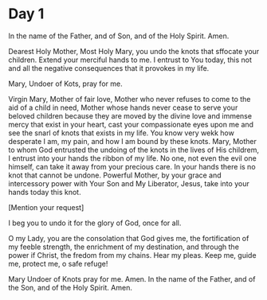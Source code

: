 # Day 1

In the name of the Father, and of Son, and of the Holy Spirit. Amen.

Dearest Holy Mother,
Most Holy Mary, 
you undo the knots that sffocate your children. 
Extend your merciful hands to me. 
I entrust to You today, 
this not <mention knot> 
and all the negative consequences that it provokes in my life.

Mary, Undoer of Kots, pray for me.

Virgin Mary, Mother of fair love,
Mother who never refuses to come to the aid of a child in need,
Mother whose hands never cease to serve your beloved children 
because they are moved by the divine love and immense mercy that exist in your heart,
cast your compassionate eyes upon me 
and see the snarl of knots that exists in my life.
You know very wekk how desperate I am,
my pain, and how I am bound by these knots.
Mary, Mother to whom God entrusted the undoing of the knots in the lives of His childrem,
I entrust into your hands the ribbon of my life.
No one, not even the evil one himself, can take it away from your precious care.
In your hands there is no knot that cannot be undone.
Powerful Mother, by your grace and intercessory power with Your Son and My Liberator, Jesus, take into your hands today this knot.

[Mention your request]

I beg you to undo it for the glory of God, once for all.

O my Lady, you are the consolation that God gives me,
the fortification of my feeble strength,
the enrichment of my destination,
and through the power if Christ, the fredom from my chains.
Hear my pleas.
Keep me, 
guide me,
protect me,
o safe refuge!

Mary Undoer of Knots pray for me.
Amen.
In the name of the Father,
and of the Son,
and of the Holy Spirit.
Amen.
